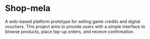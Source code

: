 # Shop-mela
A web-based platform prototype for selling game credits and digital vouchers. This project aims to provide users with a simple interface to browse products, place top-up orders, and receive confirmation.
